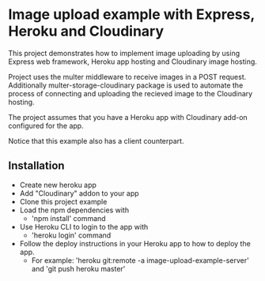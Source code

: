 # Image upload example with Express, Heroku and Cloudinary
This project demonstrates how to implement image uploading by using Express web framework,
Heroku app hosting and Cloudinary image hosting.

Project uses the multer middleware to receive images in a POST request. Additionally multer-storage-cloudinary package is used to automate the process of connecting and uploading the recieved image to the Cloudinary hosting.

The project assumes that you have a Heroku app with Cloudinary add-on configured for the app.

Notice that this example also has a client counterpart.

## Installation

- Create new heroku app
- Add "Cloudinary" addon to your app
- Clone this project example
- Load the npm dependencies with 
  - 'npm install' command
- Use Heroku CLI to login to the app with
  - 'heroku login' command
- Follow the deploy instructions in your Heroku app to how to deploy the app. 
  - For example: 'heroku git:remote -a image-upload-example-server' and 'git push heroku master'

    